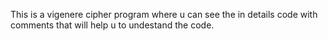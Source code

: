 This is a vigenere cipher program where u can see the in details code with comments that will help u to undestand the code.
